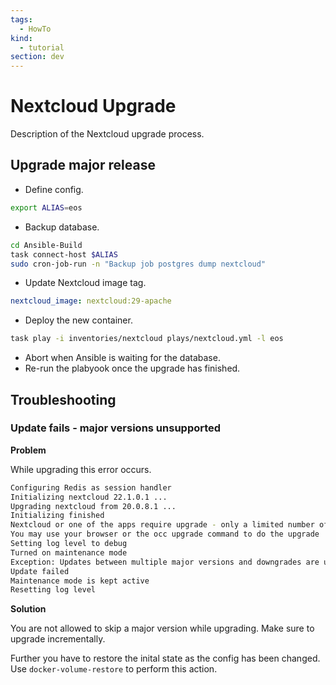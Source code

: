 ```yaml
---
tags:
  - HowTo
kind:
  - tutorial
section: dev
---
```


# Nextcloud Upgrade

Description of the Nextcloud upgrade process.

## Upgrade major release

- Define config.

```bash
export ALIAS=eos
```

- Backup database.

```bash
cd Ansible-Build
task connect-host $ALIAS
sudo cron-job-run -n "Backup job postgres dump nextcloud"
```

- Update Nextcloud image tag.

```yml
nextcloud_image: nextcloud:29-apache
```

- Deploy the new container.

```bash
task play -i inventories/nextcloud plays/nextcloud.yml -l eos
```

- Abort when Ansible is waiting for the database.
- Re-run the plabyook once the upgrade has finished.

## Troubleshooting

### Update fails - major versions unsupported

**Problem**

While upgrading this error occurs.

```bash
Configuring Redis as session handler
Initializing nextcloud 22.1.0.1 ...
Upgrading nextcloud from 20.0.8.1 ...
Initializing finished
Nextcloud or one of the apps require upgrade - only a limited number of commands are available
You may use your browser or the occ upgrade command to do the upgrade
Setting log level to debug
Turned on maintenance mode
Exception: Updates between multiple major versions and downgrades are unsupported.
Update failed
Maintenance mode is kept active
Resetting log level
```

**Solution**

You are not allowed to skip a major version while upgrading. Make sure to upgrade incrementally.

Further you have to restore the inital state as the config has been changed. Use `docker-volume-restore` to perform this action.
